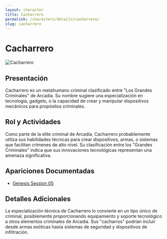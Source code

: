 ```yaml
---
layout: character
title: Cacharrero
permalink: /characters/details/cacharrero/
slug: cacharrero
---
```


# Cacharrero

<div class="character-photo">
  <img src="{{ site.baseurl }}/assets/img/characters/Cacharrero.png" alt="Cacharrero" />
</div>

## Presentación
Cacharrero es un metahumano criminal clasificado entre "Los Grandes Criminales" de Arcadia. Su nombre sugiere una especialización en tecnología, gadgets, o la capacidad de crear y manipular dispositivos mecánicos para propósitos criminales.

## Rol y Actividades
Como parte de la elite criminal de Arcadia, Cacharrero probablemente utiliza sus habilidades técnicas para crear dispositivos, armas, o sistemas que facilitan crímenes de alto nivel. Su clasificación entre los "Grandes Criminales" indica que sus innovaciones tecnológicas representan una amenaza significativa.

## Apariciones Documentadas
- [Genesis Session 05](../../campaigns/genesis/session-05.md)

## Detalles Adicionales
La especialización técnica de Cacharrero lo convierte en un tipo único de criminal, posiblemente proporcionando equipamiento y soporte tecnológico a otros elementos criminales de Arcadia. Sus "cacharros" podrían incluir desde armas exóticas hasta sistemas de seguridad y dispositivos de infiltración.